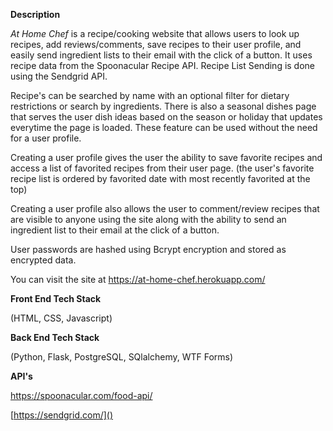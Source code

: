 **Description**

*At Home Chef* is a recipe/cooking website that allows users to look up recipes, add reviews/comments, save recipes to their user profile, and easily send ingredient lists to their email with the click of a button. It uses recipe data from the Spoonacular Recipe API. Recipe List Sending is done using the Sendgrid API. 

Recipe's can be searched by name with an optional filter for dietary restrictions or search by ingredients. There is also a seasonal dishes page that serves the user dish ideas based on the season or holiday that updates everytime the page is loaded. These feature can be used without the need for a user profile. 

Creating a user profile gives the user the ability to save favorite recipes and access a list of favorited recipes from their user page. (the user's favorite recipe list is ordered by favorited date with most recently favorited at the top)

Creating a user profile also allows the user to comment/review recipes that are visible to anyone using the site along with the ability to send an ingredient list to their email at the click of a button. 

User passwords are hashed using Bcrypt encryption and stored as encrypted data.

You can visit the site at [https://at-home-chef.herokuapp.com/
]()

**Front End Tech Stack**

(HTML, CSS, Javascript)
	 
**Back End Tech Stack**

(Python, Flask, PostgreSQL, SQlalchemy, WTF Forms)

**API's**

[https://spoonacular.com/food-api/ ]()

[https://sendgrid.com/]()
 